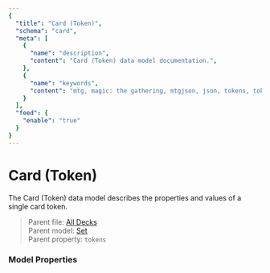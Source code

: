 ```yaml
---
{
  "title": "Card (Token)",
  "schema": "card",
  "meta": [
    {
      "name": "description",
      "content": "Card (Token) data model documentation.",
    },
    {
      "name": "keywords",
      "content": "mtg, magic: the gathering, mtgjson, json, tokens, token, card (token)",
    }
  ],
  "feed": {
    "enable": "true"
  }
}
---
```


# Card (Token)

The Card (Token) data model describes the properties and values of a single card token.

> Parent file: <span class="code-wrap">[All Decks](../../downloads/all-decks/)</span>  
> Parent model: <span class="code-wrap">[Set](../set/)</span>  
> Parent property: `tokens`

### Model Properties

<Documentation/>
